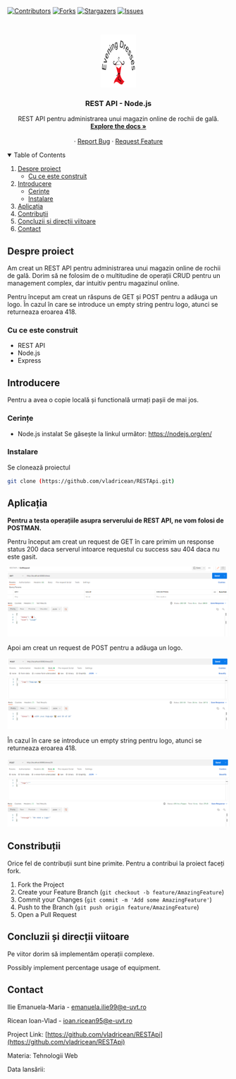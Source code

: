 <!--
*** Thanks for checking out the Best-README-Template. If you have a suggestion
*** that would make this better, please fork the repo and create a pull request
*** or simply open an issue with the tag "enhancement".
*** Thanks again! Now go create something AMAZING! :D
-->



<!-- PROJECT SHIELDS -->
<!--
*** I'm using markdown "reference style" links for readability.
*** Reference links are enclosed in brackets [ ] instead of parentheses ( ).
*** See the bottom of this document for the declaration of the reference variables
*** for contributors-url, forks-url, etc. This is an optional, concise syntax you may use.
*** https://www.markdownguide.org/basic-syntax/#reference-style-links
-->
[![Contributors][contributors-shield]][contributors-url]
[![Forks][forks-shield]][forks-url]
[![Stargazers][stars-shield]][stars-url]
[![Issues][issues-shield]][issues-url]



<!-- PROJECT LOGO -->
<br />
<p align="center">
  <a href="https://github.com/vladricean/RESTApi">
    <img src="image.png" alt="Logo" width="80" height="120">
  </a>

  <h3 align="center">REST API - Node.js</h3>

  <p align="center">
    REST API pentru administrarea unui magazin online de rochii de gală.
    <br />
    <a href="https://github.com/vladricean/RESTApi"><strong>Explore the docs »</strong></a>
    <br />
    <br />
    ·
    <a href="https://github.com/vladricean/RESTApi/issues">Report Bug</a>
    ·
    <a href="https://github.com/vladricean/RESTApi/issues">Request Feature</a>
  </p>
</p>



<!-- TABLE OF CONTENTS -->
<details open="open">
  <summary>Table of Contents</summary>
  <ol>
    <li>
      <a href="#despre-proiect">Despre proiect</a>
      <ul>
        <li><a href="#cu-ce-este-construit">Cu ce este construit</a></li>
      </ul>
    </li>
    <li>
      <a href="#introducere">Introducere</a>
      <ul>
        <li><a href="#cerințe">Cerințe</a></li>
        <li><a href="#instalare">Instalare</a></li>
      </ul>
    </li>
    <li><a href="#aplicația">Aplicația</a></li>
    <li><a href="#contribuții">Contribuții</a></li>
    <li><a href="#concluzii-și-direcții-viitoare">Concluzii și direcții viitoare</a></li>
    <li><a href="#contact">Contact</a></li>
  </ol>
</details>



<!-- ABOUT THE PROJECT -->
## Despre proiect

Am creat un REST API pentru administrarea unui magazin online de rochii de gală. Dorim să ne folosim de o multitudine de operații CRUD pentru un management complex, dar intuitiv pentru magazinul online.

Pentru început am creat un răspuns de GET și POST pentru a adăuga un logo. În cazul în care se introduce un empty  string pentru logo, atunci se returneaza eroarea 418.

### Cu ce este construit

* REST API
* Node.js
* Express


<!-- GETTING STARTED -->
## Introducere

Pentru a avea o copie locală și functională urmați pașii de mai jos.

### Cerințe

* Node.js instalat
Se găsește la linkul următor: https://nodejs.org/en/

### Instalare

Se clonează proiectul
   ```sh
   git clone (https://github.com/vladricean/RESTApi.git)
   ```

<!-- USAGE EXAMPLES -->
## Aplicația

**Pentru a testa operațiile asupra serverului de REST API, ne vom folosi de POSTMAN.**

Pentru început am creat un request de GET în care primim un response status 200 daca serverul intoarce requestul cu success sau 404 daca nu este gasit.

![alt text](https://github.com/vladricean/RESTApi/blob/main/images/getdress.png?raw=true)

Apoi am creat un request de POST pentru a adăuga un logo. 

![alt text](https://github.com/vladricean/RESTApi/blob/main/images/dogLogo.png?raw=true)

În cazul în care se introduce un empty  string pentru logo, atunci se returneaza eroarea 418.

![alt text](https://github.com/vladricean/RESTApi/blob/main/images/postEmpty.png?raw=true)

<!-- CONTRIBUTING -->
## Constribuții

Orice fel de contribuții sunt bine primite. Pentru a contribui la proiect faceți fork.

1. Fork the Project
2. Create your Feature Branch (`git checkout -b feature/AmazingFeature`)
3. Commit your Changes (`git commit -m 'Add some AmazingFeature'`)
4. Push to the Branch (`git push origin feature/AmazingFeature`)
5. Open a Pull Request

## Concluzii și direcții viitoare

Pe viitor dorim să implementăm operații complexe.

Possibly implement percentage usage of equipment.

<!-- CONTACT -->
## Contact

Ilie Emanuela-Maria - [emanuela.ilie99@e-uvt.ro](emanuela.ilie99@e-uvt.ro)

Ricean Ioan-Vlad - [ioan.ricean95@e-uvt.ro](ioan.ricean95@e-uvt.ro)

Project Link: [https://github.com/vladricean/RESTApi](https://github.com/vladricean/RESTApi)

Materia: Tehnologii Web

Data lansării: 


<!-- MARKDOWN LINKS & IMAGES -->
<!-- https://www.markdownguide.org/basic-syntax/#reference-style-links -->
[contributors-shield]: https://img.shields.io/github/contributors/vladricean/RESTApi.svg?style=for-the-badge
[contributors-url]: https://github.com/vladricean/RESTApi/graphs/contributors
[forks-shield]: https://img.shields.io/github/forks/vladricean/RESTApi.svg?style=for-the-badge
[forks-url]: https://github.com/vladricean/RESTApi/network/members
[stars-shield]: https://img.shields.io/github/stars/vladricean/RESTApi.svg?style=for-the-badge
[stars-url]: https://github.com/vladricean/RESTApi/stargazers
[issues-shield]: https://img.shields.io/github/issues/vladricean/RESTApi.svg?style=for-the-badge
[issues-url]: https://github.com/vladricean/RESTApi/issues
